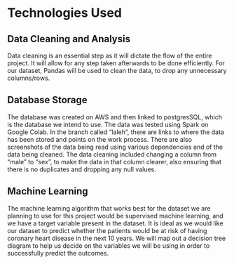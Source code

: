 # Technologies Used
## Data Cleaning and Analysis
Data cleaning is an essential step as it will dictate the flow of the entire project. It will allow for any step taken afterwards to be done efficiently. For our dataset, Pandas will be used to clean the data, to drop any unnecessary columns/rows.
## Database Storage
The database was created on AWS and then linked to postgresSQL, which is the database we intend to use. The data was tested using Spark on Google Colab. In the branch called “laleh”, there are links to where the data has been stored and points on the work process. There are also screenshots of the data being read using various dependencies and of the data being cleaned. The data cleaning included changing a column from “male” to “sex”, to make the data in that column clearer, also ensuring that there is no duplicates and dropping any null values. 
## Machine Learning
The machine learning algorithm that works best for the dataset we are planning to use for this project would be supervised machine learning, and we have a target variable present in the dataset. It is ideal as we would like our dataset to predict whether the patients would be at risk of having coronary heart disease in the next 10 years. We will map out a decision tree diagram to help us decide on the variables we will be using in order to successfully predict the outcomes.  
